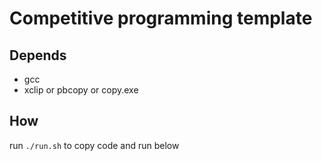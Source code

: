 # Competitive programming template

## Depends

- gcc
- xclip or pbcopy or copy.exe

## How

run `./run.sh` to copy code and run below
